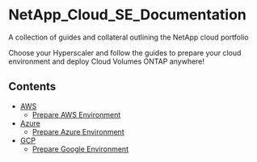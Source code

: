 # NetApp_Cloud_SE_Documentation
A collection of guides and collateral outlining the NetApp cloud portfolio

Choose your Hyperscaler and follow the guides to prepare your cloud environment and deploy Cloud Volumes ONTAP anywhere!

## Contents

* [AWS](/AWS)
  + [Prepare AWS Environment](/AWS/Connector_Deployment.md)
* [Azure](/Azure)
  + [Prepare Azure Environment](/Azure/Connector_Deployment.md)
* [GCP](/GCP)
  + [Prepare Google Environment](/GCP/Connector_Deployment.md)
